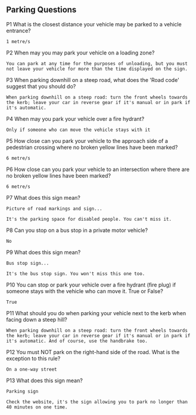 ## Parking Questions

P1   What is the closest distance your vehicle may be parked to a vehicle entrance?

```
1 metre/s
```

P2   When may you may park your vehicle on a loading zone?

```
You can park at any time for the purposes of unloading, but you must not leave your vehicle for more than the time displayed on the sign.
```

P3   When parking downhill on a steep road, what does the 'Road code' suggest that you should do?

```
When parking downhill on a steep road: turn the front wheels towards the kerb; leave your car in reverse gear if it's manual or in park if it's automatic.
```

P4   When may you park your vehicle over a fire hydrant?

```
Only if someone who can move the vehicle stays with it
```

P5   How close can you park your vehicle to the approach side of a pedestrian crossing where no broken yellow lines have been marked?

```
6 metre/s
```

P6   How close can you park your vehicle to an intersection where there are no broken yellow lines have been marked?

```
6 metre/s
```

P7   What does this sign mean?

```
Picture of road markings and sign...

It's the parking space for disabled people. You can't miss it.
```

P8   Can you stop on a bus stop in a private motor vehicle?

```
No
```

P9   What does this sign mean?

```
Bus stop sign...

It's the bus stop sign. You won't miss this one too.
```

P10   You can stop or park your vehicle over a fire hydrant (fire plug) if someone stays with the vehicle who can move it. True or False?

```
True
```

P11   What should you do when parking your vehicle next to the kerb when facing down a steep hill?

```
When parking downhill on a steep road: turn the front wheels towards the kerb; leave your car in reverse gear if it's manual or in park if it's automatic. And of course, use the handbrake too.
```

P12   You must NOT park on the right-hand side of the road. What is the exception to this rule?

```
On a one-way street
```

P13   What does this sign mean?

```
Parking sign

Check the website, it's the sign allowing you to park no longer than 40 minutes on one time.
```
